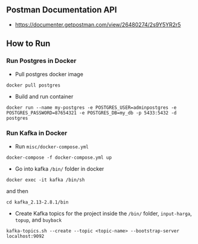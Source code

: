 ## Postman Documentation API
- https://documenter.getpostman.com/view/26480274/2s9Y5YR2r5

## How to Run
### Run Postgres in Docker
- Pull postgres docker image 
```
docker pull postgres
```
- Build and run container
```
docker run --name my-postgres -e POSTGRES_USER=adminpostgres -e POSTGRES_PASSWORD=87654321 -e POSTGRES_DB=my_db -p 5433:5432 -d postgres
```

### Run Kafka in Docker
- Run `misc/docker-compose.yml`
```
docker-compose -f docker-compose.yml up
```
- Go into kafka `/bin/` folder in docker
```
docker exec -it kafka /bin/sh
```
and then
```
cd kafka_2.13-2.8.1/bin
```
- Create Kafka topics for the project inside the `/bin/` folder, `input-harga`, `topup`, and `buyback`
```
kafka-topics.sh --create --topic <topic-name> --bootstrap-server localhost:9092
```
